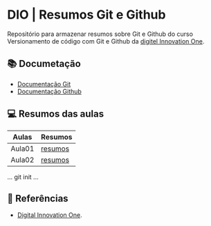 
# DIO  | Resumos Git e Github

Repositório para armazenar resumos sobre Git e Github do curso Versionamento de código com Git e Github da [digitel Innovation One](https://www.dio.me/).

## 📚 Documetação
- [Documentação Git](https://git-scm.com/doc)
- [Documentação Github](https://docs.github.com/)

## 💻 Resumos das aulas
| Aulas | Resumos |
|--------|---------|
| Aula01 |[resumos]()|
| Aula02 |[resumos]()|

...
git init
...

## 🔎 Referências
- [Digital Innovation One]().
